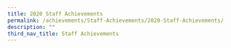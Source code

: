 ```yaml
---
title: 2020 Staff Achievements
permalink: /achievements/Staff-Achievements/2020-Staff-Achievements/
description: ""
third_nav_title: Staff Achievements
---
```

